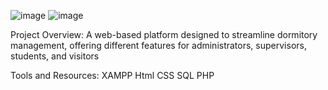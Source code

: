 ![image](https://github.com/user-attachments/assets/7cf730fc-1a81-4b96-a87e-22ca1b564ef8)
![image](https://github.com/user-attachments/assets/186f8cf3-4616-4eb8-8e9f-7b1a75a5ab48)


Project Overview:
A web-based platform designed to streamline dormitory management, offering different features for administrators, supervisors, students, and visitors

Tools and Resources:
XAMPP
Html
CSS
SQL
PHP
